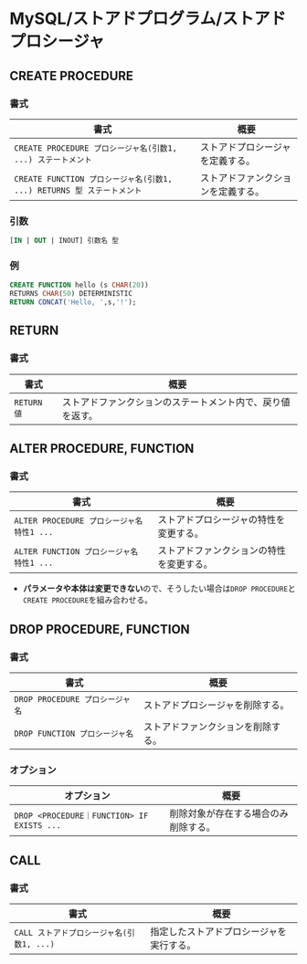 # MySQL/ストアドプログラム/ストアドプロシージャ

## CREATE PROCEDURE

### 書式

| 書式                                                         | 概要                               |
| ------------------------------------------------------------ | ---------------------------------- |
| `CREATE PROCEDURE プロシージャ名(引数1, ...) ステートメント` | ストアドプロシージャを定義する。   |
| `CREATE FUNCTION プロシージャ名(引数1, ...) RETURNS 型 ステートメント` | ストアドファンクションを定義する。 |

### 引数

```sql
[IN | OUT | INOUT] 引数名 型
```

### 例

```sql
CREATE FUNCTION hello (s CHAR(20))
RETURNS CHAR(50) DETERMINISTIC
RETURN CONCAT('Hello, ',s,'!');
```

## RETURN

### 書式

| 書式        | 概要                                                       |
| ----------- | ---------------------------------------------------------- |
| `RETURN 値` | ストアドファンクションのステートメント内で、戻り値を返す。 |

## ALTER PROCEDURE, FUNCTION

### 書式

| 書式                                       | 概要                                     |
| ------------------------------------------ | ---------------------------------------- |
| `ALTER PROCEDURE プロシージャ名 特性1 ...` | ストアドプロシージャの特性を変更する。   |
| `ALTER FUNCTION プロシージャ名 特性1 ...`  | ストアドファンクションの特性を変更する。 |

- **パラメータや本体は変更できない**ので、そうしたい場合は`DROP PROCEDURE`と`CREATE PROCEDURE`を組み合わせる。

## DROP PROCEDURE, FUNCTION

### 書式

| 書式                            | 概要                               |
| ------------------------------- | ---------------------------------- |
| `DROP PROCEDURE プロシージャ名` | ストアドプロシージャを削除する。   |
| `DROP FUNCTION プロシージャ名`  | ストアドファンクションを削除する。 |

### オプション

| オプション                                 | 概要                                 |
| ------------------------------------------ | ------------------------------------ |
| `DROP <PROCEDURE｜FUNCTION> IF EXISTS ...` | 削除対象が存在する場合のみ削除する。 |

## CALL

### 書式

| 書式                                      | 概要                                     |
| ----------------------------------------- | ---------------------------------------- |
| `CALL ストアドプロシージャ名(引数1, ...)` | 指定したストアドプロシージャを実行する。 |
